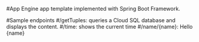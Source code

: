 #App Engine app template implemented with Spring Boot Framework.

#Sample endpoints
 #/getTuples: queries a Cloud SQL database and displays the content.
 #/time: shows the current time
 #/name/{name}: Hello {name}
